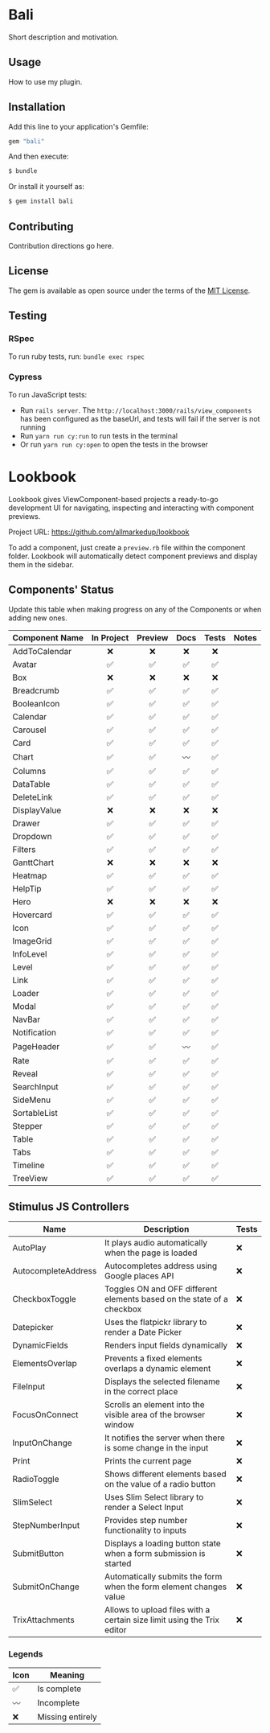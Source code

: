 # Bali

Short description and motivation.

## Usage

How to use my plugin.

## Installation

Add this line to your application's Gemfile:

```ruby
gem "bali"
```

And then execute:

```bash
$ bundle
```

Or install it yourself as:

```bash
$ gem install bali
```

## Contributing

Contribution directions go here.

## License

The gem is available as open source under the terms of the [MIT License](https://opensource.org/licenses/MIT).

## Testing

### RSpec

To run ruby tests, run: `bundle exec rspec`

### Cypress

To run JavaScript tests:

- Run `rails server`. The `http://localhost:3000/rails/view_components` has been configured as the baseUrl, and tests will fail if the server is not running
- Run `yarn run cy:run` to run tests in the terminal
- Or run `yarn run cy:open` to open the tests in the browser

# Lookbook

Lookbook gives ViewComponent-based projects a ready-to-go development UI for navigating, inspecting and interacting with component previews.

Project URL: https://github.com/allmarkedup/lookbook

To add a component, just create a `preview.rb` file within the component folder. Lookbook will automatically detect component previews and display them in the sidebar.

## Components' Status

Update this table when making progress on any of the Components or when adding new ones.

| Component Name |     In Project     |      Preview       |        Docs        |       Tests        | Notes |
| -------------- | :----------------: | :----------------: | :----------------: | :----------------: | ----- |
| AddToCalendar  |        :x:         |        :x:         |        :x:         |        :x:         |       |
| Avatar         | :white_check_mark: | :white_check_mark: | :white_check_mark: | :white_check_mark: |       |
| Box            |        :x:         |        :x:         |        :x:         |        :x:         |       |
| Breadcrumb     | :white_check_mark: | :white_check_mark: | :white_check_mark: | :white_check_mark: |       |
| BooleanIcon    | :white_check_mark: | :white_check_mark: | :white_check_mark: | :white_check_mark: |       |
| Calendar       | :white_check_mark: | :white_check_mark: | :white_check_mark: | :white_check_mark: |       |
| Carousel       | :white_check_mark: | :white_check_mark: | :white_check_mark: | :white_check_mark: |       |
| Card           | :white_check_mark: | :white_check_mark: | :white_check_mark: | :white_check_mark: |       |
| Chart          | :white_check_mark: | :white_check_mark: |    :wavy_dash:     | :white_check_mark: |       |
| Columns        | :white_check_mark: | :white_check_mark: | :white_check_mark: | :white_check_mark: |       |
| DataTable      | :white_check_mark: | :white_check_mark: | :white_check_mark: | :white_check_mark: |       |
| DeleteLink     | :white_check_mark: | :white_check_mark: | :white_check_mark: | :white_check_mark: |       |
| DisplayValue   |        :x:         |        :x:         |        :x:         |        :x:         |       |
| Drawer         | :white_check_mark: | :white_check_mark: | :white_check_mark: | :white_check_mark: |       |
| Dropdown       | :white_check_mark: | :white_check_mark: | :white_check_mark: | :white_check_mark: |       |
| Filters        | :white_check_mark: | :white_check_mark: | :white_check_mark: | :white_check_mark: |       |
| GanttChart     |        :x:         |        :x:         |        :x:         |        :x:         |       |
| Heatmap        | :white_check_mark: | :white_check_mark: | :white_check_mark: |        :white_check_mark: |       |
| HelpTip        | :white_check_mark: | :white_check_mark: | :white_check_mark: | :white_check_mark: |       |
| Hero           |        :x:         |        :x:         |        :x:         |        :x:         |       |
| Hovercard      | :white_check_mark: | :white_check_mark: | :white_check_mark: | :white_check_mark: |       |
| Icon           | :white_check_mark: | :white_check_mark: | :white_check_mark: | :white_check_mark: |       |
| ImageGrid      | :white_check_mark: | :white_check_mark: | :white_check_mark: | :white_check_mark: |       |
| InfoLevel      | :white_check_mark: | :white_check_mark: | :white_check_mark: | :white_check_mark: |       |
| Level          | :white_check_mark: | :white_check_mark: | :white_check_mark: | :white_check_mark: |       |
| Link           | :white_check_mark: | :white_check_mark: | :white_check_mark: | :white_check_mark: |       |
| Loader         | :white_check_mark: | :white_check_mark: | :white_check_mark: | :white_check_mark: |       |
| Modal          | :white_check_mark: | :white_check_mark: | :white_check_mark: | :white_check_mark: |       |
| NavBar         | :white_check_mark: | :white_check_mark: | :white_check_mark: | :white_check_mark: |       |
| Notification   | :white_check_mark: | :white_check_mark: | :white_check_mark: | :white_check_mark: |       |
| PageHeader     | :white_check_mark: | :white_check_mark: |    :wavy_dash:     | :white_check_mark: |       |
| Rate           | :white_check_mark: | :white_check_mark: | :white_check_mark: | :white_check_mark: |       |
| Reveal         | :white_check_mark: | :white_check_mark: | :white_check_mark: | :white_check_mark: |       |
| SearchInput    | :white_check_mark: | :white_check_mark: | :white_check_mark: | :white_check_mark: |       |
| SideMenu       | :white_check_mark: | :white_check_mark: | :white_check_mark: | :white_check_mark: |       |
| SortableList   | :white_check_mark: | :white_check_mark: | :white_check_mark: | :white_check_mark: |       |
| Stepper        | :white_check_mark: | :white_check_mark: | :white_check_mark: | :white_check_mark: |       |
| Table          | :white_check_mark: | :white_check_mark: | :white_check_mark: | :white_check_mark: |       |
| Tabs           | :white_check_mark: | :white_check_mark: | :white_check_mark: | :white_check_mark: |       |
| Timeline       | :white_check_mark: | :white_check_mark: | :white_check_mark: | :white_check_mark: |       |
| TreeView       | :white_check_mark: | :white_check_mark: | :white_check_mark: | :white_check_mark: |       |

## Stimulus JS Controllers

| Name                | Description                                                            | Tests |
| ------------------- | ---------------------------------------------------------------------- | ----- |
| AutoPlay            | It plays audio automatically when the page is loaded                   | :x:   |
| AutocompleteAddress | Autocompletes address using Google places API                          | :x:   |
| CheckboxToggle      | Toggles ON and OFF different elements based on the state of a checkbox | :x:   |
| Datepicker          | Uses the flatpickr library to render a Date Picker                     | :x:   |
| DynamicFields       | Renders input fields dynamically                                       | :x:   |
| ElementsOverlap     | Prevents a fixed elements overlaps a dynamic element                   | :x:   |
| FileInput           | Displays the selected filename in the correct place                    | :x:   |
| FocusOnConnect      | Scrolls an element into the visible area of the browser window         | :x:   |
| InputOnChange       | It notifies the server when there is some change in the input          | :x:   |
| Print               | Prints the current page                                                | :x:   |
| RadioToggle         | Shows different elements based on the value of a radio button          | :x:   |
| SlimSelect          | Uses Slim Select library to render a Select Input                      | :x:   |
| StepNumberInput     | Provides step number functionality to inputs                           | :x:   |
| SubmitButton        | Displays a loading button state when a form submission is started      | :x:   |
| SubmitOnChange      | Automatically submits the form when the form element changes value     | :x:   |
| TrixAttachments     | Allows to upload files with a certain size limit using the Trix editor | :x:   |

### Legends

| Icon               | Meaning          |
| ------------------ | ---------------- |
| :white_check_mark: | Is complete      |
| :wavy_dash:        | Incomplete       |
| :x:                | Missing entirely |
